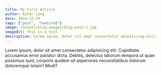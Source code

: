 ```yaml
---
title: My First Article 
author: Kyler Long
date: 2024-12-29
tags: ["post", "featured"]
image: /assets/blog-images/blog-post-1.jpg
imageAlt: This is a test
description: Lorem ipsum, dolor sit amet consectetur adipisicing elit.
---
```

Lorem ipsum, dolor sit amet consectetur adipisicing elit. Cupiditate accusamus error pariatur dicta. Debitis, delectus laborum tempora ut quae possimus sunt, corporis quidem sit asperiores necessitatibus dolorum doloremque totam? Modi?